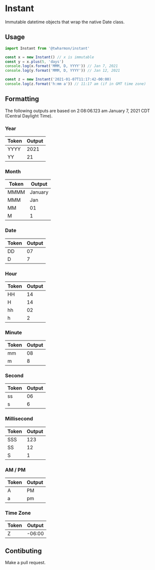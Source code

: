 # Instant
Immutable datetime objects that wrap the native Date class.

## Usage
```ts
import Instant from '@twharmon/instant'

const x = new Instant() // x is immutable
const y = x.plus(5, 'days')
console.log(x.format('MMM, D, YYYY')) // Jan 7, 2021
console.log(y.format('MMM, D, YYYY')) // Jan 12, 2021

const z = new Instant('2021-01-07T11:17:42-00:00)
console.log(z.format('h:mm a')) // 11:17 am (if in GMT time zone)
```

## Formatting
The following outputs are based on 2:08:06.123 am January 7, 2021 CDT (Central Daylight Time).

### Year
| Token | Output  |
| ----- | ------- |
| YYYY  | 2021    |
| YY    | 21      |


### Month
| Token | Output  |
| ----- | ------- |
| MMMM  | January |
| MMM   | Jan     |
| MM    | 01      |
| M     | 1       |


### Date
| Token | Output  |
| ----- | ------- |
| DD    | 07      |
| D     | 7       |


### Hour
| Token | Output  |
| ----- | ------- |
| HH    | 14      |
| H     | 14      |
| hh    | 02      |
| h     | 2       |


### Minute
| Token | Output  |
| ----- | ------- |
| mm    | 08      |
| m     | 8       |


### Second
| Token | Output  |
| ----- | ------- |
| ss    | 06      |
| s     | 6       |


### Millisecond
| Token | Output  |
| ----- | ------- |
| SSS   | 123     |
| SS    | 12      |
| S     | 1       |


### AM / PM
| Token | Output  |
| ----- | ------- |
| A     | PM      |
| a     | pm      |


### Time Zone
| Token | Output  |
| ----- | ------- |
| Z     | -06:00  |

## Contibuting
Make a pull request.